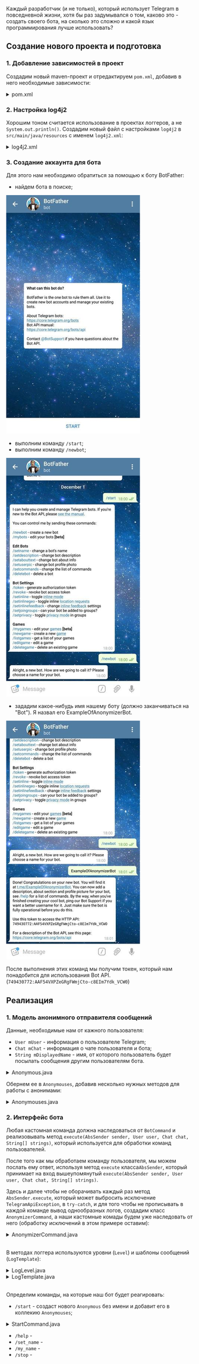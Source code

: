 Каждый разработчик (и не только), который использует Telegram в повседневной жизни, хотя бы раз задумывался о том,
каково это - создать своего бота, на сколько это сложно и какой язык программирования лучше использовать?

## Создание нового проекта и подготовка
### 1. Добавление зависимостей в проект
Создадим новый maven-проект и отредактируем `pom.xml`, добавив в него необходимые зависимости: 
<details>
    <summary>pom.xml</summary>        
    
```xml
<?xml version="1.0" encoding="UTF-8"?>
<project xmlns="http://maven.apache.org/POM/4.0.0"
         xmlns:xsi="http://www.w3.org/2001/XMLSchema-instance"
         xsi:schemaLocation="http://maven.apache.org/POM/4.0.0 http://maven.apache.org/xsd/maven-4.0.0.xsd">
    <modelVersion>4.0.0</modelVersion>

    <groupId>io.example</groupId>
    <artifactId>anonymizerbot</artifactId>
    <version>1.0-SNAPSHOT</version>

    <build>
        <plugins>
            <plugin>
                <groupId>org.apache.maven.plugins</groupId>
                <artifactId>maven-compiler-plugin</artifactId>
                <configuration>
                    <source>8</source>
                    <target>8</target>
                </configuration>
            </plugin>
        </plugins>
    </build>

    <dependencies>

        <!-- Telegram API -->
        <dependency>
            <groupId>org.telegram</groupId>
            <artifactId>telegrambots</artifactId>
            <version>LATEST</version>
        </dependency>
        <dependency>
            <groupId>org.telegram</groupId>
            <artifactId>telegrambotsextensions</artifactId>
            <version>LATEST</version>
        </dependency>

        <!-- Log4j 2 -->
        <dependency>
            <groupId>org.apache.logging.log4j</groupId>
            <artifactId>log4j-api</artifactId>
            <version>2.11.1</version>
        </dependency>
        <dependency>
            <groupId>org.apache.logging.log4j</groupId>
            <artifactId>log4j-core</artifactId>
            <version>2.11.1</version>
        </dependency>

    </dependencies>

</project>
``` 
* `Telegram API` - [библиотека для работы с Telegram API](https://github.com/rubenlagus/TelegramBots),
    содержит в себе классы и методы для взаимодействия с сервисами Telegram и некоторые расширения
    этих классов.
* `Log4j 2` - логгер. Основные возможности `log4j2`, которые я использую, это:
    * определение своих уровней логирования и их приоритетов;
    * определение своего цвета текста для каждого уровня логирования;
    * параллельный вывод логов в консоль и файл.
</details>
    
### 2. Настройка log4j2
Хорошим тоном считается использование в проектах логгеров, а не `System.out.println()`.
Создадим новый файл с настройками `log4j2` в `src/main/java/resources` с именем `log4j2.xml`:
<details>
    <summary>log4j2.xml</summary>

```xml
<?xml version="1.0" encoding="UTF-8" ?>
<Configuration status="WARN">

    <CustomLevels>
        <CustomLevel name="STRANGE" intLevel="360"/>
        <CustomLevel name="SUCCESS" intLevel="340"/>
    </CustomLevels>

    <Appenders>
        <Console name="Console" target="SYSTEM_OUT">
            <PatternLayout pattern="%highlight{%d{HH:mm:ss} [%t] %-5level %logger{36} - %msg%n}{STRANGE_USER=bright yellow bold, SUCCESS_USER=bright green bold}"/>
        </Console>
    </Appenders>

    <Loggers>
        <Logger name="io.example.anonymizerbot" level="info" additivity="false">
            <AppenderRef ref="Console"/>
        </Logger>
    </Loggers>

    <Root>
        <Appender ref="Console"/>
    </Root>

</Configuration> 
```
Информацию о настройке и использовании `log4j2` можно найти в [официальной документации](https://logging.apache.org/log4j/2.x/).
</details>
    
### 3. Создание аккаунта для бота
Для этого нам необходимо обратиться за помощью к боту BotFather:
* найдем бота в поиске;

![botfather/welcome](images/botfather/welcome.jpg)     </details>
* выполним команду `/start`;
* выполним команду `/newbot`;

![botfather/newbot](images/botfather/newbot.jpg)
* зададим какое-нибудь имя нашему боту (должно заканчиваться на "Bot"). Я назвал его ExampleOfAnonymizerBot.

![botfather/newbot_setname](images/botfather/newbot_setname.jpg)

После выполнения этих команд мы получим токен, который нам понадобится для использования Bot API.
(`749430772:AAF54VXPZeGRgFWmjCto-c8EIm7Ydk_VCW0`)
    
## Реализация
### 1. Модель анонимного отправителя сообщений

Данные, необходимые нам от кажного пользователя:
- `User mUser` - информация о пользователе Telegram;
- `Chat mChat` - информация о чате пользователя и бота;
- `String mDisplayedName` - имя, от которого пользователь будет посылать сообщения другим пользователям бота.

<details>
    <summary>Anonymous.java</summary> 
    
```java
package io.example.anonymizerbot.model;

import org.telegram.telegrambots.meta.api.objects.Chat;
import org.telegram.telegrambots.meta.api.objects.User;

public final class Anonymous {

    private final User mUser;
    private final Chat mChat;
    private String mDisplayedName;

    public Anonymous(User user, Chat chat) {
        mUser = user;
        mChat = chat;
    }

    @Override
    public int hashCode() {
        return mUser.hashCode();
    }

    @Override
    public boolean equals(Object obj) {
        return obj instanceof Anonymous && ((Anonymous) obj).getUser().equals(mUser);
    }

    public User getUser() {
        return mUser;
    }

    public Chat getChat() {
        return mChat;
    }

    public String getDisplayedName() {
        return mDisplayedName;
    }

    public void setDisplayedName(String displayedName) {
        mDisplayedName = displayedName;
    }
}

```
</details> 

Обернем ее в `Anonymouses`, добавив несколько нужных методов для работы с анонимами:
<details>
    <summary>Anonymouses.java</summary> 
    
```java
package io.example.anonymizerbot.model;

import org.telegram.telegrambots.meta.api.objects.User;

import java.util.HashSet;
import java.util.Objects;
import java.util.Set;
import java.util.stream.Stream;

public final class Anonymouses {

    private final Set<Anonymous> mAnonymouses;

    public Anonymouses() {
        mAnonymouses = new HashSet<>();
    }

    public boolean setUserDisplayedName(User user, String name) {

        if (isDisplayedNameTaken(name)) {
            return false;
        } else {
            mAnonymouses.stream().filter(a -> a.getUser().equals(user)).forEach(a -> a.setDisplayedName(name));
            return true;
        }
    }

    public boolean removeAnonymous(User user) {
        return mAnonymouses.removeIf(a -> a.getUser().equals(user));
    }

    public boolean addAnonymous(Anonymous anonymous) {
        return mAnonymouses.add(anonymous);
    }

    public boolean hasAnonymous(User u) {
        return mAnonymouses.stream().anyMatch(a -> a.getUser().equals(u));
    }

    public String getDisplayedName(User u) {

        Anonymous anonymous = mAnonymouses.stream().filter(a -> a.getUser().equals(u)).findFirst().orElse(null);

        if (anonymous == null) {
            return null;
        }
        return anonymous.getDisplayedName();
    }

    public Stream<Anonymous> anonymouses() {
        return mAnonymouses.stream();
    }


    private boolean isDisplayedNameTaken(String name) {
        return mAnonymouses.stream().anyMatch(a -> Objects.equals(a.getDisplayedName(), name));
    }
} 
``` 
</details>

### 2. Интерфейс бота

Любая кастомная команда должна наследоваться от `BotCommand` и реализовывать метод
`execute(AbsSender sender, User user, Chat chat, String[] strings)`, который используется для обработки команд пользователей.

После того как мы обработаем команду пользователя, мы можем послать ему ответ, используя метод `execute` класса`AbsSender`,
который принимает на вход вышеупомянутый `execute(AbsSender sender, User user, Chat chat, String[] strings)`.

Здесь и далее чтобы не оборачивать каждый раз метод `AbsSender.execute`, который может выбросить исключение `TelegramApiException`,
в `try-catch`, и для того чтобы не прописывать в каждой команде вывод однообразных логов,
создадим класс `AnonymizerCommand`, а наши кастомные комады будем уже наследовать от него (обработку исключений в этом примере оставим):

<details>
    <summary>AnonymizerCommand.java</summary>
    
```java
package io.example.anonymizerbot.command;

import io.example.anonymizerbot.logger.LogLevel;
import io.example.anonymizerbot.logger.LogTemplate;
import org.apache.logging.log4j.Level;
import org.apache.logging.log4j.Logger;
import org.apache.logging.log4j.LogManager;
import org.telegram.telegrambots.extensions.bots.commandbot.commands.BotCommand;
import org.telegram.telegrambots.meta.api.methods.send.SendMessage;
import org.telegram.telegrambots.meta.api.objects.User;
import org.telegram.telegrambots.meta.bots.AbsSender;
import org.telegram.telegrambots.meta.exceptions.TelegramApiException;

abstract class AnonymizerCommand extends BotCommand {

    final Logger log = LogManager.getLogger(getClass());

    AnonymizerCommand(String commandIdentifier, String description) {
        super(commandIdentifier, description);
    }

    void execute(AbsSender sender, SendMessage message, User user) {
        try {
            sender.execute(message);
            log.log(Level.getLevel(LogLevel.SUCCESS), LogTemplate.COMMAND_SUCCESS, user.getId(), getCommandIdentifier());
        } catch (TelegramApiException e) {
            log.error(LogTemplate.COMMAND_EXCEPTION, user.getId(), getCommandIdentifier(), e);
        }
    }
} 
``` 
</details>

</br>

В методах логгера используются уровни (`Level`) и шаблоны сообщений (`LogTemplate`):
<details>
    <summary>LogLevel.java</summary>
    
```java
package io.example.anonymizerbot.logger;

public final class LogLevel {

    public static final String STRANGE = "STRANGE";
    public static final String SUCCESS = "SUCCESS";

    private LogLevel() {}
} 
```
</details>

<details>
    <summary>LogTemplate.java</summary>
    
```java
package io.example.anonymizerbot.logger;

public final class LogTemplate {

    public static final String MESSAGE_EXCEPTION = "User {} has caused an exception while sending message!";
    public static final String MESSAGE_PROCESSING = "User {} has received message from another user {}.";
    public static final String MESSAGE_RECEIVED = "User {} has received message from another user {}.";
    public static final String MESSAGE_LOST = "User {} did not get message from another user {}.";

    public static final String COMMAND_PROCESSING = "User {} is executing '{}' command...";
    public static final String COMMAND_SUCCESS = "User {} has successfully executed '{}' command.";
    public static final String COMMAND_EXCEPTION = "User {} command '{}' has caused an exception!";

    private LogTemplate() {}
} 
```
</details>

</br>

Определим команды, на которые наш бот будет реагировать:
- `/start` - создаст нового `Anonymous` без имени и добавит его в коллекию `Anonymouses`;
<details>
    <summary>StartCommand.java</summary>
    
```java
package io.example.anonymizerbot.command;

import io.example.anonymizerbot.logger.LogLevel;
import io.example.anonymizerbot.logger.LogTemplate;
import io.example.anonymizerbot.model.Anonymous;
import io.example.anonymizerbot.model.Anonymouses;
import org.apache.logging.log4j.Level;
import org.telegram.telegrambots.meta.api.methods.send.SendMessage;
import org.telegram.telegrambots.meta.api.objects.Chat;
import org.telegram.telegrambots.meta.api.objects.User;
import org.telegram.telegrambots.meta.bots.AbsSender;

public final class StartCommand extends AnonymizerCommand {

    private final Anonymouses mAnonymouses;

    public StartCommand(Anonymouses anonymouses) {
        super("start", "start using bot\n");
        mAnonymouses = anonymouses;
    }

    @Override
    public void execute(AbsSender absSender, User user, Chat chat, String[] strings) {

        log.info(LogTemplate.COMMAND_PROCESSING, user.getId(), getCommandIdentifier());

        StringBuilder sb = new StringBuilder();

        SendMessage message = new SendMessage();
        message.setChatId(chat.getId().toString());

        if (mAnonymouses.addAnonymous(new Anonymous(user, chat))) {
            log.info("User {} is trying to execute '{}' the first time. Added to users' list.", user.getId(), getCommandIdentifier());
            sb.append("Hi, ").append(user.getUserName()).append("! You've been added to bot users' list!\n")
                    .append("Please execute command:\n'/set_name <displayed_name>'\nwhere <displayed_name> is the name you want to use to hide your real name.");
        } else {
            log.log(Level.getLevel(LogLevel.STRANGE), "User {} has already executed '{}'. Is he trying to do it one more time?", user.getId(), getCommandIdentifier());
            sb.append("You've already started bot! You can send messages if you set your name (/set_name).");
        }

        message.setText(sb.toString());
        execute(absSender, message, user);
    }
} 
``` 
</details> 

- `/help` - 
- `/set_name` - 
- `/my_name` - 
- `/stop` - 


